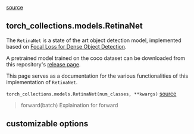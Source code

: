 
[source](https://github.com/mingruimingrui/torch-collections/blob/master/torch_collections/models/retinanet.py)

## torch_collections.models.RetinaNet

The `RetinaNet` is a state of the art object detection model, implemented based on [Focal Loss for Dense Object Detection](https://arxiv.org/abs/1708.02002).

A pretrained model trained on the coco dataset can be downloaded from this repository's [release page](https://github.com/mingruimingrui/torch-collections/releases).

This page serves as a documentation for the various functionalities of this implementation of `RetinaNet`.

`torch_collections.models.RetinaNet(num_classes, **kwargs)` [source]()

> forward(batch)
>   Explaination for forward




## customizable options
